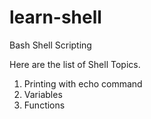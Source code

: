 # learn-shell

Bash Shell Scripting

Here are the list of Shell Topics.

1. Printing with echo command
2. Variables
3. Functions